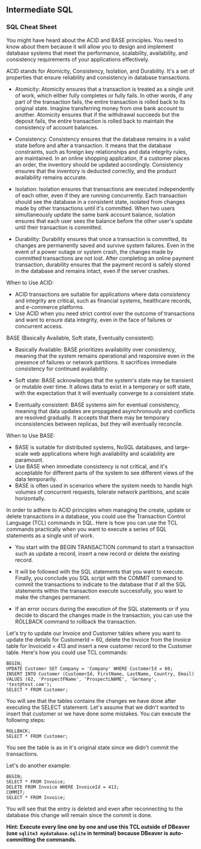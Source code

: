## Intermediate SQL
### SQL Cheat Sheet 
You might have heard about the ACID and BASE principles. You need to know about them because it will allow you to design and implement database systems that meet the performance, scalability, availability, and consistency requirements of your applications effectively.

ACID stands for Atomicity, Consistency, Isolation, and Durability. It's a set of properties that ensure reliability and consistency in database transactions.
- Atomicity: Atomicity ensures that a transaction is treated as a single unit of work, which either fully completes or fully fails. In other words, if any part of the transaction fails, the entire transaction is rolled back to its original state. Imagine transferring money from one bank account to another. Atomicity ensures that if the withdrawal succeeds but the deposit fails, the entire transaction is rolled back to maintain the consistency of account balances.

- Consistency: Consistency ensures that the database remains in a valid state before and after a transaction. It means that the database constraints, such as foreign key relationships and data integrity rules, are maintained. In an online shopping application, if a customer places an order, the inventory should be updated accordingly. Consistency ensures that the inventory is deducted correctly, and the product availability remains accurate.

- Isolation: Isolation ensures that transactions are executed independently of each other, even if they are running concurrently. Each transaction should see the database in a consistent state, isolated from changes made by other transactions until it's committed. When two users simultaneously update the same bank account balance, isolation ensures that each user sees the balance before the other user's update until their transaction is committed.

- Durability: Durability ensures that once a transaction is committed, its changes are permanently saved and survive system failures. Even in the event of a power outage or system crash, the changes made by committed transactions are not lost. After completing an online payment transaction, durability ensures that the payment record is safely stored in the database and remains intact, even if the server crashes.

When to Use ACID:
- ACID transactions are suitable for applications where data consistency and integrity are critical, such as financial systems, healthcare records, and e-commerce platforms.
- Use ACID when you need strict control over the outcome of transactions and want to ensure data integrity, even in the face of failures or concurrent access.

BASE (Basically Available, Soft state, Eventually consistent):
- Basically Available: BASE prioritizes availability over consistency, meaning that the system remains operational and responsive even in the presence of failures or network partitions. It sacrifices immediate consistency for continued availability.

- Soft state: BASE acknowledges that the system's state may be transient or mutable over time. It allows data to exist in a temporary or soft state, with the expectation that it will eventually converge to a consistent state.

- Eventually consistent: BASE systems aim for eventual consistency, meaning that data updates are propagated asynchronously and conflicts are resolved gradually. It accepts that there may be temporary inconsistencies between replicas, but they will eventually reconcile.

When to Use BASE:
- BASE is suitable for distributed systems, NoSQL databases, and large-scale web applications where high availability and scalability are paramount.
- Use BASE when immediate consistency is not critical, and it's acceptable for different parts of the system to see different views of the data temporarily.
- BASE is often used in scenarios where the system needs to handle high volumes of concurrent requests, tolerate network partitions, and scale horizontally.

In order to adhere to ACID principles when managing the create, update or delete transactions in a database, you could use the Transaction Control Language (TCL) commands in SQL. Here is how you can use the TCL commands practically when you want to execute a series of SQL statements as a single unit of work.

- You start with the BEGIN TRANSACTION command to start a transaction such as update a record, insert a new record or delete the existing record.

- It will be followed with the SQL statements that you want to execute. Finally, you conclude you SQL script  with the COMMIT command to commit the transactions to indicate to the database that if all the SQL statements within the transaction execute successfully, you want to make the changes permanent.

- If an error occurs during the execution of the SQL statements or if you decide to discard the changes made in the transaction, you can use the ROLLBACK command to rollback the transaction.

Let's try to update our Invoice and Customer tables where you want to update the details for CustomerId = 60, delete the Invoice from the Invoice table for InvoiceId = 413 and insert a new customer record to the Customer table. Here's how you could use TCL commands:
```
BEGIN;
UPDATE Customer SET Company = 'Company' WHERE CustomerId = 60;
INSERT INTO Customer (CustomerId, FirstName, LastName, Country, Email) VALUES (62, 'ProspectFName', 'ProspectLNAME', 'Germany', 'test@test.com');
SELECT * FROM Customer;
```
You will see that the tables contains the changes we have done after executing the SELECT statement. Let's assume that we didn't wanted to insert that customer or we have done some mistakes. You can execute the following steps:

```
ROLLBACK;
SELECT * FROM Customer;
```
You see the table is as in it's original state since we didn't commit the transactions.

Let's do another example:
```
BEGIN;
SELECT * FROM Invoice;
DELETE FROM Invoice WHERE InvoiceId = 413;
COMMIT;
SELECT * FROM Invoice;
```
You will see that the entry is deleted and even after reconnecting to the database this change will remain since the commit is done.

__Hint: Execute every line one by one and use this TCL outside of DBeaver (use `sqlite3 mydatabase.sqlite` in terminal) because DBeaver is auto-committing the commands.__
